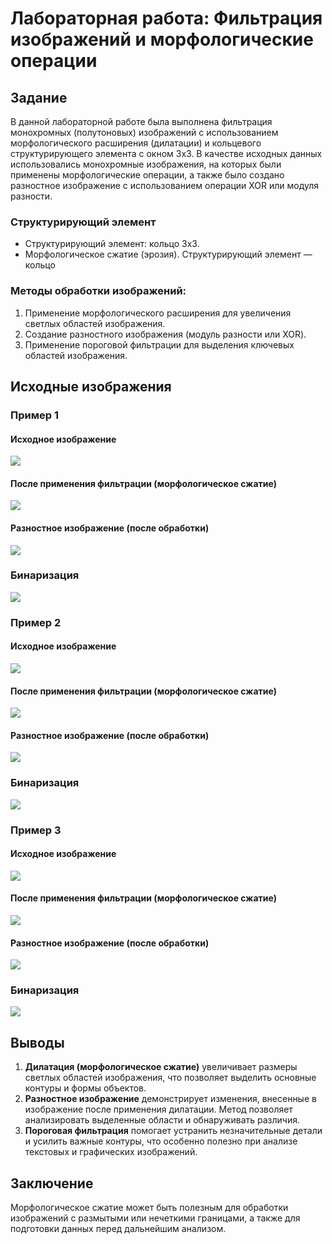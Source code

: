 # Лабораторная работа: Фильтрация изображений и морфологические операции

## Задание

В данной лабораторной работе была выполнена фильтрация монохромных (полутоновых) изображений с использованием морфологического расширения (дилатации) и кольцевого структурирующего элемента с окном 3x3. В качестве исходных данных использовались монохромные изображения, на которых были применены морфологические операции, а также было создано разностное изображение с использованием операции XOR или модуля разности.

### Структурирующий элемент
- Структурирующий элемент: кольцо 3x3.
- Морфологическое сжатие (эрозия).
Структурирующий элемент — кольцо

### Методы обработки изображений:
1. Применение морфологического расширения для увеличения светлых областей изображения.
2. Создание разностного изображения (модуль разности или XOR).
3. Применение пороговой фильтрации для выделения ключевых областей изображения.

## Исходные изображения

### Пример 1

#### Исходное изображение

![](../pictures_src/photo.png)

#### После применения фильтрации (морфологическое сжатие)

![](../pictures_results/eroded_photo.png)

#### Разностное изображение (после обработки)

![](../pictures_results/diff_photo.png)

### Бинаризация

![](../pictures_results/binary_photo.png)

### Пример 2

#### Исходное изображение

![](../pictures_src/text.png)

#### После применения фильтрации (морфологическое сжатие)

![](../pictures_results/eroded_text.png)

#### Разностное изображение (после обработки)

![](../pictures_results/diff_text.png)

### Бинаризация

![](../pictures_results/binary_text.png)

### Пример 3

#### Исходное изображение

![](../pictures_src/house.png)

#### После применения фильтрации (морфологическое сжатие)

![](../pictures_results/eroded_house.png)

#### Разностное изображение (после обработки)

![](../pictures_results/diff_house.png)

### Бинаризация

![](../pictures_results/binary_house.png)

## Выводы

1. **Дилатация (морфологическое сжатие)** увеличивает размеры светлых областей изображения, что позволяет выделить основные контуры и формы объектов.
2. **Разностное изображение** демонстрирует изменения, внесенные в изображение после применения дилатации. Метод позволяет анализировать выделенные области и обнаруживать различия.
3. **Пороговая фильтрация** помогает устранить незначительные детали и усилить важные контуры, что особенно полезно при анализе текстовых и графических изображений.

## Заключение

Морфологическое сжатие может быть полезным для обработки изображений с размытыми или нечеткими границами, а также для подготовки данных перед дальнейшим анализом.